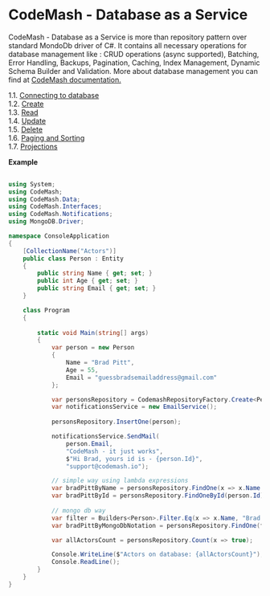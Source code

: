 # CodeMash - Database as a Service

CodeMash - Database as a Service is more than repository pattern over standard MondoDb driver of C#. It contains all necessary operations for database management like : 
CRUD operations (async supported), Batching, Error Handling, Backups, Pagination, Caching, Index Management, Dynamic Schema Builder and Validation. More about database management you can find at  <a target="_blank" href="http://codemash.io/documentation/db/mongodb">CodeMash documentation.</a>

1.1. [Connecting to database](https://github.com/codemash-io/CodeMash.Net/blob/master/1.1.%20Connecting%20to%20database.md)  
1.2. [Create](https://github.com/codemash-io/CodeMash.Net/blob/master/1.2.%20Create.md)  
1.3. [Read](https://github.com/codemash-io/CodeMash.Net/blob/master/1.3.%20Read.md)  
1.4. [Update](https://github.com/codemash-io/CodeMash.Net/blob/master/1.4.%20Update.md)  
1.5. [Delete](https://github.com/codemash-io/CodeMash.Net/blob/master/1.5.%20Delete.md)  
1.6. [Paging and Sorting](https://github.com/codemash-io/CodeMash.Net/blob/master/1.6.%20Sorting%20And%20Paging.md)  
1.7. [Projections](https://github.com/codemash-io/CodeMash.Net/blob/master/1.7.%20Projection.md)  

**Example**

```csharp
 
using System;
using CodeMash;
using CodeMash.Data;
using CodeMash.Interfaces;
using CodeMash.Notifications;
using MongoDB.Driver;

namespace ConsoleApplication
{
    [CollectionName("Actors")]
    public class Person : Entity
    {
        public string Name { get; set; }
        public int Age { get; set; }
        public string Email { get; set; }
    }

    class Program
    {
        
        static void Main(string[] args)
        {
            var person = new Person
            {
                Name = "Brad Pitt",
                Age = 55,
                Email = "guessbradsemailaddress@gmail.com"
            };

			var personsRepository = CodemashRepositoryFactory.Create<Person>();
			var notificationsService = new EmailService();
						
			personsRepository.InsertOne(person);

            notificationsService.SendMail(
				person.Email, 
				"CodeMash - it just works", 
				$"Hi Brad, yours id is - {person.Id}", 
				"support@codemash.io");

			// simple way using lambda expressions
            var bradPittByName = personsRepository.FindOne(x => x.Name == "Brad Pitt");
            var bradPittById = personsRepository.FindOneById(person.Id);
            
			// mongo db way
			var filter = Builders<Person>.Filter.Eq(x => x.Name, "Brad Pitt");
			var bradPittByMongoDbNotation = personsRepository.FindOne(filter);

            var allActorsCount = personsRepository.Count(x => true);

            Console.WriteLine($"Actors on database: {allActorsCount}");
            Console.ReadLine();
        }
    }
}
```
